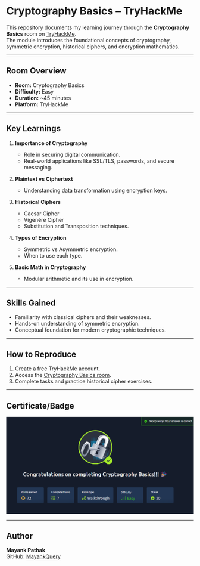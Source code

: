 # Cryptography Basics – TryHackMe

This repository documents my learning journey through the **Cryptography Basics** room on [TryHackMe](https://tryhackme.com/room/cryptography).  
The module introduces the foundational concepts of cryptography, symmetric encryption, historical ciphers, and encryption mathematics.

---

## **Room Overview**
- **Room:** Cryptography Basics  
- **Difficulty:** Easy  
- **Duration:** ~45 minutes  
- **Platform:** TryHackMe  

---

## **Key Learnings**
1. **Importance of Cryptography**  
   - Role in securing digital communication.  
   - Real-world applications like SSL/TLS, passwords, and secure messaging.

2. **Plaintext vs Ciphertext**  
   - Understanding data transformation using encryption keys.

3. **Historical Ciphers**  
   - Caesar Cipher  
   - Vigenère Cipher  
   - Substitution and Transposition techniques.

4. **Types of Encryption**  
   - Symmetric vs Asymmetric encryption.  
   - When to use each type.

5. **Basic Math in Cryptography**  
   - Modular arithmetic and its use in encryption.

---

## **Skills Gained**
- Familiarity with classical ciphers and their weaknesses.  
- Hands-on understanding of symmetric encryption.  
- Conceptual foundation for modern cryptographic techniques.

---

## **How to Reproduce**
1. Create a free TryHackMe account.  
2. Access the [Cryptography Basics room](https://tryhackme.com/room/cryptography).  
3. Complete tasks and practice historical cipher exercises.

---

## **Certificate/Badge**
![Room Completion](https://github.com/MayankQuery/tryhackme-writeups/blob/main/cryptography-basics/images/cryptography-basics-completion.png)

---

## **Author**
**Mayank Pathak**  
GitHub: [MayankQuery](https://github.com/MayankQuery)  
